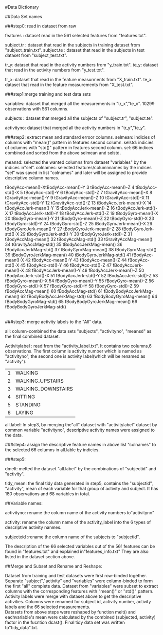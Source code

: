 #Data Dictionary

##Data Set names

###step0: read in dataset from raw

features : dataset read in  the 561 selected features from "features.txt".

subject.tr : dataset that read in the subjects in training dataset from "subject_train.txt".
subject.te : dataset that read in the subjects in test dataset from "subject_test.txt".

tr_y: dataset that read in the activity numbers from "y_train.txt".
te_y: dataset that read in the activity numbers from "y_test.txt".

tr_x: dataset that read in the feature measurments from "X_train.txt".
te_x: dataset that read in the feature measurements from "X_test.txt".

###step1:merge training and test data sets

variables: dataset that merged all the measurements in "tr_x","te_x". 10299 observations with 561 columns.

subjects : dataset that merged all the subjects of "subject.tr", "subject.te".

activityno: dataset that merged all the activity numbers in "tr_y","te_y".

###step2: extract mean and standard erroor columns.
selmean: indicies of columns with "mean()" pattern in features second column.
selstd:  indicies of columns with "std()" pattern in features second column.
sel: 66 indices combined and sorted from the above selmean and selstd.

meansd: selected the wanted columns from dataset "variables" by the indices in"sel".
colnames: selected features/columnnames by the indices "sel" was saved in list "colnames" and later will be 
assigned to provide descriptive column names.

<table>
  <tbody> 
    <tr>tBodyAcc-mean()-X</tr>
<tr>tBodyAcc-mean()-Y</tr>
3            tBodyAcc-mean()-Z
4             tBodyAcc-std()-X
5             tBodyAcc-std()-Y
6             tBodyAcc-std()-Z
7         tGravityAcc-mean()-X
8         tGravityAcc-mean()-Y
9         tGravityAcc-mean()-Z
10         tGravityAcc-std()-X
11         tGravityAcc-std()-Y
12         tGravityAcc-std()-Z
13       tBodyAccJerk-mean()-X
14       tBodyAccJerk-mean()-Y
15       tBodyAccJerk-mean()-Z
16        tBodyAccJerk-std()-X
17        tBodyAccJerk-std()-Y
18        tBodyAccJerk-std()-Z
19          tBodyGyro-mean()-X
20          tBodyGyro-mean()-Y
21          tBodyGyro-mean()-Z
22           tBodyGyro-std()-X
23           tBodyGyro-std()-Y
24           tBodyGyro-std()-Z
25      tBodyGyroJerk-mean()-X
26      tBodyGyroJerk-mean()-Y
27      tBodyGyroJerk-mean()-Z
28       tBodyGyroJerk-std()-X
29       tBodyGyroJerk-std()-Y
30       tBodyGyroJerk-std()-Z
31          tBodyAccMag-mean()
32           tBodyAccMag-std()
33       tGravityAccMag-mean()
34        tGravityAccMag-std()
35      tBodyAccJerkMag-mean()
36       tBodyAccJerkMag-std()
37         tBodyGyroMag-mean()
38          tBodyGyroMag-std()
39     tBodyGyroJerkMag-mean()
40      tBodyGyroJerkMag-std()
41           fBodyAcc-mean()-X
42           fBodyAcc-mean()-Y
43           fBodyAcc-mean()-Z
44            fBodyAcc-std()-X
45            fBodyAcc-std()-Y
46            fBodyAcc-std()-Z
47       fBodyAccJerk-mean()-X
48       fBodyAccJerk-mean()-Y
49       fBodyAccJerk-mean()-Z
50        fBodyAccJerk-std()-X
51        fBodyAccJerk-std()-Y
52        fBodyAccJerk-std()-Z
53          fBodyGyro-mean()-X
54          fBodyGyro-mean()-Y
55          fBodyGyro-mean()-Z
56           fBodyGyro-std()-X
57           fBodyGyro-std()-Y
58           fBodyGyro-std()-Z
59          fBodyAccMag-mean()
60           fBodyAccMag-std()
61  fBodyBodyAccJerkMag-mean()
62   fBodyBodyAccJerkMag-std()
63     fBodyBodyGyroMag-mean()
64      fBodyBodyGyroMag-std()
65 fBodyBodyGyroJerkMag-mean()
66  fBodyBodyGyroJerkMag-std()
   </tr>
 </tbody>
</table>

###step3: merge activity labels to the "All" data.

all: column-combined the data sets "subjects", "activityno", "meansd" as the final combined dataset.

Activitylabel : read from the "activity_label.txt". It contains two columns,6 observations.
The first column is activity number which is named as "activityno", the second one is activity label(which will be renamed as "activity").

<table>
  <tbody> 
	
<tr>
<td>1</td> 
<td>WALKING</td>
</tr>
<tr>
<td>2</td>
<td>WALKING_UPSTAIRS</td>
</tr>
<tr>
<td>3</td>
<td>WALKING_DOWNSTAIRS
</td>
</tr>
<tr>
<td>4</td>
<td>SITTING</td>
</tr>
<tr>
<td>5</td>
<td>STANDING</td>
</tr>
<tr>
<td>6</td>
<td>LAYING</td>
</tr>
 
 </tbody>
</table>

all.label: In step3, by merging the"all" dataset with "activitylabel" dataset by common variable "activityno", descriptive activity names were assigned to the data.  

###step4: assign the descriptive feature names in above list "colnames" to the selected 66 columns in all.lable by indicies.

###step5:

dmelt: melted the dataset "all.label" by the combinations of "subjectid" and "activity".

tidy_mean: the final tidy data generated in step5, contains the "subjectid", "activity", mean of each variable for that group of activity and subject. It has 180 observations and 68 variables in total.

##Variable names:

activityno:  rename the column name of the activity numbers to"activityno"

activity:  rename the column name of the activity_label into the 6 types of descriptive activity nanmes.

subjecteid :rename the column name of the subjects to "subjectid".


The description of the 66 selected variables out of the 561 features can be found in "features.txt" and explained in"features_info.txt"
They are also listed in the dataset section above.


##Merge and Subset and Rename and Reshape:

Dataset from training and test datasets were first row-binded together.
Separate "subject","activity" and "variables" were column-binded to form the first "all" complete data.
Dataset from "variables" were subset to extract columns with the corresponding features with "mean()" or "std()" pattern.
Activity labels were merge with dataset above to get the descriptive activities. 
Columns were renamed for subject id, activity number, activity labels and the 66 selected measurements.  
Datasets from above steps were reshaped by function melt() and eachvariable's mean were calculated by the combined (subjected, activity) factor in the fucntion dcast().
Final tidy data set was written to"tidy_data".txt.


